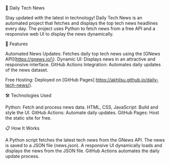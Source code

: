 📰 Daily Tech News

Stay updated with the latest in technology! Daily Tech News is an automated project that fetches and displays the top tech news headlines every day. The project uses Python to fetch news from a free API and a responsive web UI to display the news dynamically.



🚀 Features

Automated News Updates: Fetches daily top tech news using the [GNews API](https://gnews.io/\).
Dynamic UI: Displays news in an attractive and responsive interface.
GitHub Actions Integration: Automates daily updates of the news dataset.


Free Hosting: Deployed on [GitHub Pages] https://akhilsu.github.io/daily-tech-news/).

🛠️ Technologies Used

Python: Fetch and process news data.
HTML, CSS, JavaScript: Build and style the UI.
GitHub Actions: Automate daily updates.
GitHub Pages: Host the static site for free.


📋 How It Works

A Python script fetches the latest tech news from the GNews API.
The news is saved to a JSON file (news.json).
A responsive UI dynamically loads and displays the news from the JSON file.
GitHub Actions automates the daily update process.
